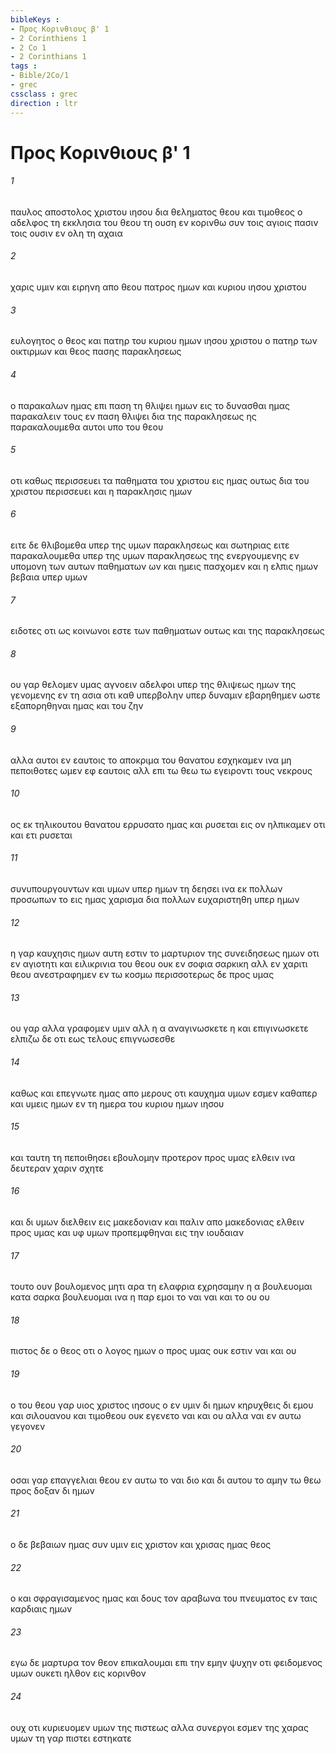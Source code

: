 ```yaml
---
bibleKeys : 
- Προς Κορινθιους β' 1
- 2 Corinthiens 1
- 2 Co 1
- 2 Corinthians 1
tags : 
- Bible/2Co/1
- grec
cssclass : grec
direction : ltr
---
```


# Προς Κορινθιους β' 1

###### 1
παυλος αποστολος χριστου ιησου δια θεληματος θεου και τιμοθεος ο αδελφος τη εκκλησια του θεου τη ουση εν κορινθω συν τοις αγιοις πασιν τοις ουσιν εν ολη τη αχαια
###### 2
χαρις υμιν και ειρηνη απο θεου πατρος ημων και κυριου ιησου χριστου
###### 3
ευλογητος ο θεος και πατηρ του κυριου ημων ιησου χριστου ο πατηρ των οικτιρμων και θεος πασης παρακλησεως
###### 4
ο παρακαλων ημας επι παση τη θλιψει ημων εις το δυνασθαι ημας παρακαλειν τους εν παση θλιψει δια της παρακλησεως ης παρακαλουμεθα αυτοι υπο του θεου
###### 5
οτι καθως περισσευει τα παθηματα του χριστου εις ημας ουτως δια του χριστου περισσευει και η παρακλησις ημων
###### 6
ειτε δε θλιβομεθα υπερ της υμων παρακλησεως και σωτηριας ειτε παρακαλουμεθα υπερ της υμων παρακλησεως της ενεργουμενης εν υπομονη των αυτων παθηματων ων και ημεις πασχομεν και η ελπις ημων βεβαια υπερ υμων
###### 7
ειδοτες οτι ως κοινωνοι εστε των παθηματων ουτως και της παρακλησεως
###### 8
ου γαρ θελομεν υμας αγνοειν αδελφοι υπερ της θλιψεως ημων της γενομενης εν τη ασια οτι καθ υπερβολην υπερ δυναμιν εβαρηθημεν ωστε εξαπορηθηναι ημας και του ζην
###### 9
αλλα αυτοι εν εαυτοις το αποκριμα του θανατου εσχηκαμεν ινα μη πεποιθοτες ωμεν εφ εαυτοις αλλ επι τω θεω τω εγειροντι τους νεκρους
###### 10
ος εκ τηλικουτου θανατου ερρυσατο ημας και ρυσεται εις ον ηλπικαμεν οτι και ετι ρυσεται
###### 11
συνυπουργουντων και υμων υπερ ημων τη δεησει ινα εκ πολλων προσωπων το εις ημας χαρισμα δια πολλων ευχαριστηθη υπερ ημων
###### 12
η γαρ καυχησις ημων αυτη εστιν το μαρτυριον της συνειδησεως ημων οτι εν αγιοτητι και ειλικρινια του θεου ουκ εν σοφια σαρκικη αλλ εν χαριτι θεου ανεστραφημεν εν τω κοσμω περισσοτερως δε προς υμας
###### 13
ου γαρ αλλα γραφομεν υμιν αλλ η α αναγινωσκετε η και επιγινωσκετε ελπιζω δε οτι εως τελους επιγνωσεσθε
###### 14
καθως και επεγνωτε ημας απο μερους οτι καυχημα υμων εσμεν καθαπερ και υμεις ημων εν τη ημερα του κυριου ημων ιησου
###### 15
και ταυτη τη πεποιθησει εβουλομην προτερον προς υμας ελθειν ινα δευτεραν χαριν σχητε
###### 16
και δι υμων διελθειν εις μακεδονιαν και παλιν απο μακεδονιας ελθειν προς υμας και υφ υμων προπεμφθηναι εις την ιουδαιαν
###### 17
τουτο ουν βουλομενος μητι αρα τη ελαφρια εχρησαμην η α βουλευομαι κατα σαρκα βουλευομαι ινα η παρ εμοι το ναι ναι και το ου ου
###### 18
πιστος δε ο θεος οτι ο λογος ημων ο προς υμας ουκ εστιν ναι και ου
###### 19
ο του θεου γαρ υιος χριστος ιησους ο εν υμιν δι ημων κηρυχθεις δι εμου και σιλουανου και τιμοθεου ουκ εγενετο ναι και ου αλλα ναι εν αυτω γεγονεν
###### 20
οσαι γαρ επαγγελιαι θεου εν αυτω το ναι διο και δι αυτου το αμην τω θεω προς δοξαν δι ημων
###### 21
ο δε βεβαιων ημας συν υμιν εις χριστον και χρισας ημας θεος
###### 22
ο και σφραγισαμενος ημας και δους τον αραβωνα του πνευματος εν ταις καρδιαις ημων
###### 23
εγω δε μαρτυρα τον θεον επικαλουμαι επι την εμην ψυχην οτι φειδομενος υμων ουκετι ηλθον εις κορινθον
###### 24
ουχ οτι κυριευομεν υμων της πιστεως αλλα συνεργοι εσμεν της χαρας υμων τη γαρ πιστει εστηκατε
